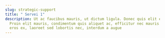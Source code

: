 ```yaml
---
slug: strategic-support
title: " Servei 1"
description: Ut ac faucibus mauris, ut dictum ligula. Donec quis elit elit.
  Proin elit mauris, condimentum quis aliquet ac, efficitur nec mauris. Quisque
  eros ex, laoreet sed lobortis nec, interdum a augue
---
```

